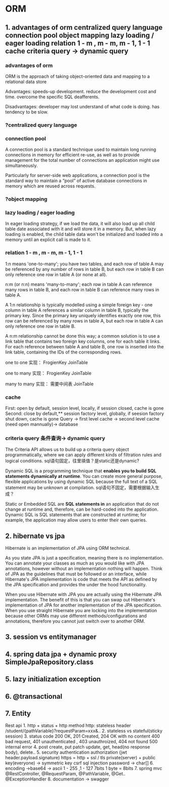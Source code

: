 # ORM

## 1. advantages of orm  centralized query language connection pool object mapping lazy loading / eager loading relation 1 - m , m - m, m - 1, 1 - 1 cache  criteria query -> dynamic query 

### advantages of orm

ORM is the approach of taking object-oriented data and mapping to a relational data store

Advantages: speeds-up development. reduce the development cost and time. overcome the specific SQL deafferents.

Disadvantages: developer may lost understand of what code is doing. has tendency to be slow.

### ?centralized query language

###  connection pool

A connection pool is a standard technique used to maintain long running connections in memory for efficient re-use, as well as to provide management for the total number of connections an application might use simultaneously.

Particularly for server-side web applications, a connection pool is the standard way to maintain a “pool” of active database connections in memory which are reused across requests.

### ?object mapping

###  lazy loading / eager loading 

In eager loading strategy, if we load the data, it will also load up all child table date associated with it and will store it in a memory. But, when lazy loading is enabled, the child table data won't be initialized and loaded into a memory until an explicit call is made to it.

### relation 1 - m , m - m, m - 1, 1 - 1 

1:n means 'one-to-many'; you have two tables, and each row of table A may be referenced by any number of rows in table B, but each row in table B can only reference one row in table A (or none at all).

n:m (or n:n) means 'many-to-many'; each row in table A can reference many rows in table B, and each row in table B can reference many rows in table A.

A 1:n relationship is typically modelled using a simple foreign key - one column in table A references a similar column in table B, typically the primary key. Since the primary key uniquely identifies exactly one row, this row can be referenced by many rows in table A, but each row in table A can only reference one row in table B.

A n:m relationship cannot be done this way; a common solution is to use a link table that contains two foreign key columns, one for each table it links. For each reference between table A and table B, one row is inserted into the link table, containing the IDs of the corresponding rows.

one to one 实现： FrogienKey JoinTable

one to many 实现： FrogienKey JoinTable

many to many 实现： 需要中间表 JoinTable

### cache

First: open by default, session level, locally, if session closed, cache is gone
Second: close by default,** session factory level, globally, if seesion factory shut down, cache is gone
Query -> first level cache -> second level cache (need open mannually)-> database

### criteria query  条件查询-> dynamic query 

The Criteria API allows us to build up a criteria query object programmatically, where we can apply different kinds of filtration rules and logical conditions. sql语句固定，往里填值？是static还是dynamic?

Dynamic SQL is a programming technique that **enables you to build SQL statements dynamically at runtime**. You can create more general purpose, flexible applications by using dynamic SQL because the full text of a SQL statement may be unknown at compilation. sql语句不固定，需要根据输入生成？

Static or Embedded SQL are **SQL statements in** an application that do not change at runtime and, therefore, can be hard-coded into the application. Dynamic SQL is SQL statements that are constructed at runtime; for example, the application may allow users to enter their own queries.

## 2. hibernate vs jpa 

Hibernate is an implementation of JPA using ORM technical.

As you state JPA is just a specification, meaning there is no implementation. You can annotate your classes as much as you would like with JPA annotations, however without an implementation nothing will happen. Think of JPA as the guidelines that must be followed or an interface, while Hibernate's JPA implementation is code that meets the API as defined by the JPA specification and provides the under the hood functionality.

When you use Hibernate with JPA you are actually using the Hibernate JPA implementation. The benefit of this is that you can swap out Hibernate's implementation of JPA for another implementation of the JPA specification. When you use straight Hibernate you are locking into the implementation because other ORMs may use different methods/configurations and annotations, therefore you cannot just switch over to another ORM.

## 3. session vs entitymanager 

## 4. spring data jpa + dynamic proxy SimpleJpaRepository.class 

## 5. lazy initialization exception 

## 6. @transactional 

## 7.  Entity



























Rest api 1. http + status + http method   http:  stateless  header   /student/{pathVariable}?requestParam=xxx&.. 2. stateless vs stateful(sticky session) 3. status code   200 OK, 201 Created, 204 OK with no content  400 bad request, 401 unauthenticated , 403 unauthroized, 404 not found  500 internal error 4. post create, put patch update, get, head(no response body), delete.. 5. security authentication  authorization (jwt header.payload.signature) https = http + ssl / tls  private(server) + public key(everyone) -> symmetric key csrf sql injection password -> char[] 6. encoding ->base64 -> ascii 1 - 255 ,1 - 127 7bits  1 byte = 8bits 7. spring mvc   @RestController, @RequestParam, @PathVariable, @Get..  @ExceptionHandler 8. documentation -> swagger